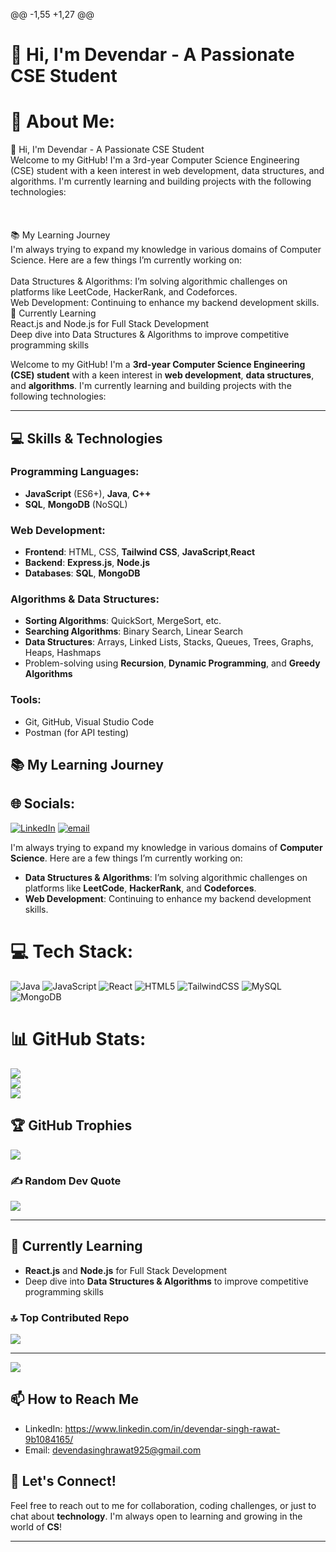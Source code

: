 @@ -1,55 +1,27 @@
# 👋 Hi, I'm Devendar - A Passionate CSE Student
# 💫 About Me:
👋 Hi, I'm Devendar - A Passionate CSE Student<br>Welcome to my GitHub! I'm a 3rd-year Computer Science Engineering (CSE) student with a keen interest in web development, data structures, and algorithms. I'm currently learning and building projects with the following technologies:<br><br><br><br>📚 My Learning Journey<br>I'm always trying to expand my knowledge in various domains of Computer Science. Here are a few things I’m currently working on:<br><br>Data Structures & Algorithms: I’m solving algorithmic challenges on platforms like LeetCode, HackerRank, and Codeforces.<br>Web Development: Continuing to enhance my backend development skills.<br>🌱 Currently Learning<br>React.js and Node.js for Full Stack Development<br>Deep dive into Data Structures & Algorithms to improve competitive programming skills

Welcome to my GitHub! I'm a **3rd-year Computer Science Engineering (CSE) student** with a keen interest in **web development**, **data structures**, and **algorithms**. I'm currently learning and building projects with the following technologies:

---

## 💻 Skills & Technologies

### Programming Languages:
- **JavaScript** (ES6+), **Java**, **C++**
- **SQL**, **MongoDB** (NoSQL)

### Web Development:
- **Frontend**: HTML, CSS, **Tailwind CSS**, **JavaScript**,**React**
- **Backend**: **Express.js**, **Node.js**
- **Databases**: **SQL**, **MongoDB**

### Algorithms & Data Structures:
- **Sorting Algorithms**: QuickSort, MergeSort, etc.
- **Searching Algorithms**: Binary Search, Linear Search
- **Data Structures**: Arrays, Linked Lists, Stacks, Queues, Trees, Graphs, Heaps, Hashmaps
- Problem-solving using **Recursion**, **Dynamic Programming**, and **Greedy Algorithms**

### Tools:
- Git, GitHub, Visual Studio Code
- Postman (for API testing)


## 📚 My Learning Journey
## 🌐 Socials:
[![LinkedIn](https://img.shields.io/badge/LinkedIn-%230077B5.svg?logo=linkedin&logoColor=white)](https://linkedin.com/in/https://www.linkedin.com/in/devendar-singh-rawat-9b1084165/) [![email](https://img.shields.io/badge/Email-D14836?logo=gmail&logoColor=white)](mailto:devendasinghrawat925@gmail.com) 

I'm always trying to expand my knowledge in various domains of **Computer Science**. Here are a few things I’m currently working on:
- **Data Structures & Algorithms**: I’m solving algorithmic challenges on platforms like **LeetCode**, **HackerRank**, and **Codeforces**.
- **Web Development**: Continuing to enhance my backend development skills.
# 💻 Tech Stack:
![Java](https://img.shields.io/badge/java-%23ED8B00.svg?style=for-the-badge&logo=openjdk&logoColor=white) ![JavaScript](https://img.shields.io/badge/javascript-%23323330.svg?style=for-the-badge&logo=javascript&logoColor=%23F7DF1E) ![React](https://img.shields.io/badge/react-%2320232a.svg?style=for-the-badge&logo=react&logoColor=%2361DAFB) ![HTML5](https://img.shields.io/badge/html5-%23E34F26.svg?style=for-the-badge&logo=html5&logoColor=white) ![TailwindCSS](https://img.shields.io/badge/tailwindcss-%2338B2AC.svg?style=for-the-badge&logo=tailwind-css&logoColor=white) ![MySQL](https://img.shields.io/badge/mysql-4479A1.svg?style=for-the-badge&logo=mysql&logoColor=white) ![MongoDB](https://img.shields.io/badge/MongoDB-%234ea94b.svg?style=for-the-badge&logo=mongodb&logoColor=white)
# 📊 GitHub Stats:
![](https://github-readme-stats.vercel.app/api?username=devendar007&theme=dark&hide_border=false&include_all_commits=false&count_private=false)<br/>
![](https://github-readme-streak-stats.herokuapp.com/?user=devendar007&theme=dark&hide_border=false)<br/>
![](https://github-readme-stats.vercel.app/api/top-langs/?username=devendar007&theme=dark&hide_border=false&include_all_commits=false&count_private=false&layout=compact)

## 🏆 GitHub Trophies
![](https://github-profile-trophy.vercel.app/?username=devendar007&theme=radical&no-frame=false&no-bg=true&margin-w=4)

### ✍️ Random Dev Quote
![](https://quotes-github-readme.vercel.app/api?type=horizontal&theme=radical)

---

## 🌱 Currently Learning
- **React.js** and **Node.js** for Full Stack Development
- Deep dive into **Data Structures & Algorithms** to improve competitive programming skills

### 🔝 Top Contributed Repo
![](https://github-contributor-stats.vercel.app/api?username=devendar007&limit=5&theme=dark&combine_all_yearly_contributions=true)

---
[![](https://visitcount.itsvg.in/api?id=devendar007&icon=0&color=0)](https://visitcount.itsvg.in)

## 📫 How to Reach Me

- LinkedIn: https://www.linkedin.com/in/devendar-singh-rawat-9b1084165/
- Email: devendasinghrawat925@gmail.com


## 💬 Let's Connect!
Feel free to reach out to me for collaboration, coding challenges, or just to chat about **technology**. I'm always open to learning and growing in the world of **CS**!

---
<!-- Proudly created with GPRM ( https://gprm.itsvg.in ) -->
